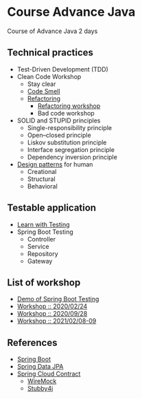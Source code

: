 # Course Advance Java
Course of Advance Java 2 days

## Technical practices

* Test-Driven Development (TDD)
* Clean Code Workshop
  * Stay clear
  * [Code Smell](https://sourcemaking.com/refactoring/smells)
  * [Refactoring](https://sourcemaking.com/refactoring)
    * [Refactoring workshop](https://github.com/emilybache/Tennis-Refactoring-Kata)
    * Bad code workshop
* SOLID and STUPID principles
  * Single-responsibility principle
  * Open–closed principle
  * Liskov substitution principle
  * Interface segregation principle
  * Dependency inversion principle
* [Design patterns](https://sourcemaking.com/design_patterns) for human
  * Creational
  * Structural
  * Behavioral

## Testable application

* [Learn with Testing](https://martinfowler.com/articles/microservice-testing/)
* Spring Boot Testing
  * Controller 
  * Service
  * Repository
  * Gateway
  
## List of workshop
* [Demo of Spring Boot Testing](https://github.com/up1/demo-spring-testing)
* [Workshop :: 2020/02/24](https://github.com/up1/workshop-advance-java-20200224)
* [Workshop :: 2020/09/28](https://github.com/up1/workshop-advance-java-2020-09-28)
* [Workshop :: 2021/02/08-09](https://github.com/up1/workshop-advance-java-01)

## References
* [Spring Boot](https://spring.io/projects/spring-boot)
* [Spring Data JPA](https://spring.io/projects/spring-data-jpa)
* [Spring Cloud Contract](https://spring.io/projects/spring-cloud-contract)
  * [WireMock](http://wiremock.org/)
  * [Stubby4j](https://github.com/azagniotov/stubby4j)
